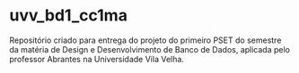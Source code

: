 # uvv_bd1_cc1ma
Repositório criado para entrega do projeto do primeiro PSET do semestre da matéria de Design e Desenvolvimento de Banco de Dados, aplicada pelo professor Abrantes na Universidade Vila Velha.
